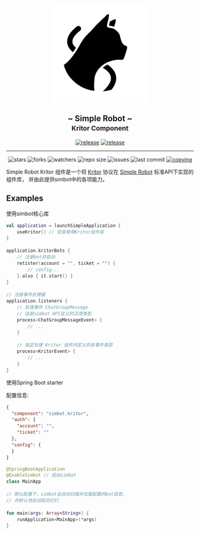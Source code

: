 <!--suppress HtmlDeprecatedAttribute -->
<div align="center">
<picture>
  <source media="(prefers-color-scheme: dark)" srcset=".simbot/logo-dark.svg">
  <source media="(prefers-color-scheme: light)" srcset=".simbot/logo.svg">
  <img alt="simbot logo" src=".simbot/logo.svg" width="260" />
</picture>
<h2>
    ~ Simple Robot ~ <br/> <small>Kritor Component</small>
</h2>
<a href="https://github.com/simple-robot/simbot-component-kritor/releases/latest"><img alt="release" src="https://img.shields.io/github/v/release/simple-robot/simbot-component-kritor" /></a>
<a href="https://repo1.maven.org/maven2/love/forte/simbot/component/simbot-component-kritor-api/" target="_blank">
  <img alt="release" src="https://img.shields.io/maven-central/v/love.forte.simbot.component/simbot-component-kritor-api" /></a>
   <hr>
   <img alt="stars" src="https://img.shields.io/github/stars/simple-robot/simbot-component-kritor" />
   <img alt="forks" src="https://img.shields.io/github/forks/simple-robot/simbot-component-kritor" />
   <img alt="watchers" src="https://img.shields.io/github/watchers/simple-robot/simbot-component-kritor" />
   <img alt="repo size" src="https://img.shields.io/github/repo-size/simple-robot/simbot-component-kritor" />
   <img alt="issues" src="https://img.shields.io/github/issues-closed/simple-robot/simbot-component-kritor?color=green" />
   <img alt="last commit" src="https://img.shields.io/github/last-commit/simple-robot/simbot-component-kritor" />
   <a href="./COPYING"><img alt="copying" src="https://img.shields.io/github/license/simple-robot/simbot-component-kritor" /></a>

</div>


Simple Robot Kritor 组件是一个将
[Kritor](https://github.com/KarinJS/kritor-kotlin)
协议在
[Simple Robot](http://github.com/simple-robot/simpler-robot) 标准API下实现的组件库，
并由此提供simbot中的各项能力。

## Examples

使用simbot核心库

```Kotlin
val application = launchSimpleApplication {
    useKritor() // 安装使用Kritor组件库
}

application.kritorBots {
    // 注册bot并启动
    retister(account = "", ticket = "") {
        // config...
    }.also { it.start() }
}

// 注册事件处理器
application.listeners {
    // 处理事件 ChatGroupMessage
    // 这是simbot API定义的泛用类型
    process<ChatGroupMessageEvent> {
        // ...
    }

    // 指定处理 Kritor 组件内定义的各事件类型
    process<KritorEvent> {
        // ...
    }
}
```

使用Spring Boot starter

配置信息:

```json
{
  "component": "simbot.kritor",
  "auth": {
    "account": "",
    "ticket": ""
  },
  "config": {
  }
}
```

```Kotlin
@SpringBootApplication
@EnableSimbot // 启动simbot
class MainApp

// 默认配置下，simbot会自动扫描并加载配置的bot信息，
// 并默认地自动启动它们

fun main(args: Array<String>) {
    runApplication<MainApp>(*args)
}
```
